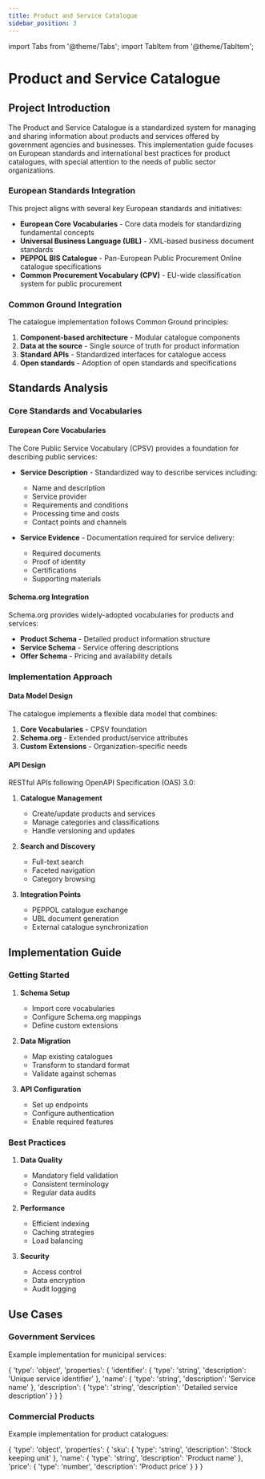 ```yaml
---
title: Product and Service Catalogue
sidebar_position: 3
---
```


import Tabs from '@theme/Tabs';
import TabItem from '@theme/TabItem';

# Product and Service Catalogue

## Project Introduction

The Product and Service Catalogue is a standardized system for managing and sharing information about products and services offered by government agencies and businesses. This implementation guide focuses on European standards and international best practices for product catalogues, with special attention to the needs of public sector organizations.

### European Standards Integration

This project aligns with several key European standards and initiatives:

- **European Core Vocabularies** - Core data models for standardizing fundamental concepts
- **Universal Business Language (UBL)** - XML-based business document standards
- **PEPPOL BIS Catalogue** - Pan-European Public Procurement Online catalogue specifications
- **Common Procurement Vocabulary (CPV)** - EU-wide classification system for public procurement

### Common Ground Integration

The catalogue implementation follows Common Ground principles:

1. **Component-based architecture** - Modular catalogue components
2. **Data at the source** - Single source of truth for product information
3. **Standard APIs** - Standardized interfaces for catalogue access
4. **Open standards** - Adoption of open standards and specifications

## Standards Analysis

### Core Standards and Vocabularies

#### European Core Vocabularies

The Core Public Service Vocabulary (CPSV) provides a foundation for describing public services:

- **Service Description** - Standardized way to describe services including:
  - Name and description
  - Service provider
  - Requirements and conditions
  - Processing time and costs
  - Contact points and channels

- **Service Evidence** - Documentation required for service delivery:
  - Required documents
  - Proof of identity
  - Certifications
  - Supporting materials

#### Schema.org Integration

Schema.org provides widely-adopted vocabularies for products and services:

- **Product Schema** - Detailed product information structure
- **Service Schema** - Service offering descriptions
- **Offer Schema** - Pricing and availability details

### Implementation Approach

#### Data Model Design

The catalogue implements a flexible data model that combines:

1. **Core Vocabularies** - CPSV foundation
2. **Schema.org** - Extended product/service attributes
3. **Custom Extensions** - Organization-specific needs

#### API Design

RESTful APIs following OpenAPI Specification (OAS) 3.0:

1. **Catalogue Management**
   - Create/update products and services
   - Manage categories and classifications
   - Handle versioning and updates

2. **Search and Discovery**
   - Full-text search
   - Faceted navigation
   - Category browsing

3. **Integration Points**
   - PEPPOL catalogue exchange
   - UBL document generation
   - External catalogue synchronization

## Implementation Guide

### Getting Started

1. **Schema Setup**
   - Import core vocabularies
   - Configure Schema.org mappings
   - Define custom extensions

2. **Data Migration**
   - Map existing catalogues
   - Transform to standard format
   - Validate against schemas

3. **API Configuration**
   - Set up endpoints
   - Configure authentication
   - Enable required features

### Best Practices

1. **Data Quality**
   - Mandatory field validation
   - Consistent terminology
   - Regular data audits

2. **Performance**
   - Efficient indexing
   - Caching strategies
   - Load balancing

3. **Security**
   - Access control
   - Data encryption
   - Audit logging

## Use Cases

### Government Services

Example implementation for municipal services:

<Tabs>
<TabItem value='schema' label='Schema Definition'>
{
  'type': 'object',
  'properties': {
    'identifier': {
      'type': 'string',
      'description': 'Unique service identifier'
    },
    'name': {
      'type': 'string',
      'description': 'Service name'
    },
    'description': {
      'type': 'string',
      'description': 'Detailed service description'
    }
  }
}
</TabItem>
</Tabs>

### Commercial Products

Example implementation for product catalogues:

<Tabs>
<TabItem value='schema' label='Schema Definition'>
{
  'type': 'object',
  'properties': {
    'sku': {
      'type': 'string',
      'description': 'Stock keeping unit'
    },
    'name': {
      'type': 'string',
      'description': 'Product name'
    },
    'price': {
      'type': 'number',
      'description': 'Product price'
    }
  }
}
</TabItem>
</Tabs>